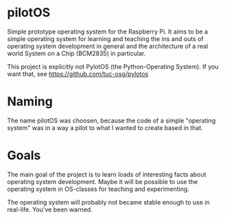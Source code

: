 # pilotOS
Simple prototype operating system for the Raspberry Pi. It aims to be a simple operating system for learning and teaching the ins and outs of operating system development in general and the architecture of a real world System on a Chip (BCM2835) in particular.    

This project is explicitly not PylotOS (the Python-Operating System). If you want that, see https://github.com/tuc-osg/pylotos 

# Naming
The name pilotOS was choosen, because the code of a simple "operating system" was in a way a pilot to what I wanted to create based in that. 

# Goals
The main goal of the project is to learn loads of interesting facts about operating system development. Maybe it will be possible to use the operating system in OS-classes for teaching and experimenting. 

The operating system will probably not became stable enough to use in real-life. You've been warned.
